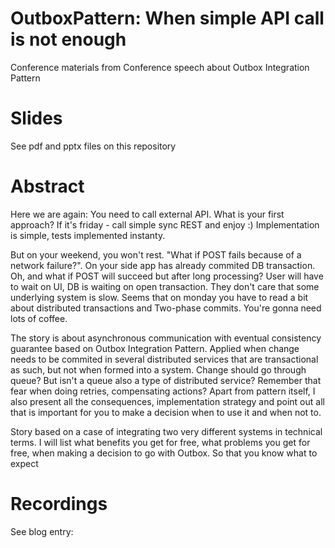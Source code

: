# OutboxPattern: When simple API call is not enough
Conference materials from Conference speech about Outbox Integration Pattern

# Slides
See pdf and pptx files on this repository


# Abstract
Here we are again: You need to call external API. What is your first approach? If it's friday - call simple sync REST and enjoy :) Implementation is simple, tests implemented instanty.

But on your weekend, you won't rest. "What if POST fails because of a network failure?". On your side app has already commited DB transaction. Oh, and what if POST will succeed but after long processing? User will have to wait on UI, DB is waiting on open transaction. They don't care that some underlying system is slow. Seems that on monday you have to read a bit about distributed transactions and Two-phase commits. You're gonna need lots of coffee.

The story is about asynchronous communication with eventual consistency guarantee based on Outbox Integration Pattern. Applied when change needs to be commited in several distributed services that are transactional as such, but not when formed into a system. Change should go through queue? But isn't a queue also a type of distributed service? Remember that fear when doing retries, compensating actions? Apart from pattern itself, I also present all the consequences, implementation strategy and point out all that is important for you to make a decision when to use it and when not to.

Story based on a case of integrating two very different systems in technical terms. I will list what benefits you get for free, what problems you get for free, when making a decision to go with Outbox. So that you know what to expect

# Recordings
See blog entry: 
